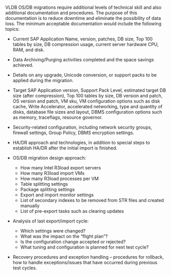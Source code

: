 

VLDB OS/DB migrations require additional levels of technical skill and also additional documentation and procedures. The purpose of this documentation is to reduce downtime and eliminate the possibility of data loss. The minimum acceptable documentation would include the following topics:

- Current SAP Application Name, version, patches, DB size, Top 100 tables by size, DB compression usage, current server hardware CPU, RAM, and disk.
- Data Archiving/Purging activities completed and the space savings achieved.
- Details on any upgrade, Unicode conversion, or support packs to be applied during the migration.
- Target SAP Application version, Support Pack Level, estimated target DB size (after compression), Top 100 tables by size, DB version and patch, OS version and patch, VM sku, VM configuration options such as disk cache, Write Accelerator, accelerated networking, type and quantity of disks, database file sizes and layout, DBMS configuration options such as memory, traceflags, resource governor.
- Security-related configuration, including network security groups, firewall settings, Group Policy, DBMS encryption settings.
- HA/DR approach and technologies, in addition to special steps to establish HA/DR after the initial import is finished.
- OS/DB migration design approach:

  - How many Intel R3load export servers
  - How many R3load import VMs
  - How many R3load processes per VM
  - Table splitting settings
  - Package splitting settings
  - Export and import monitor settings
  - List of secondary indexes to be removed from STR files and created manually
  - List of pre-export tasks such as clearing updates
- Analysis of last export/import cycle:

  - Which settings were changed?
  - What was the impact on the “flight plan”?
  - Is the configuration change accepted or rejected?
  - What tuning and configuration is planned for next test cycle?
- Recovery procedures and exception handling – procedures for rollback, how to handle exceptions/issues that have occurred during previous test cycles.
